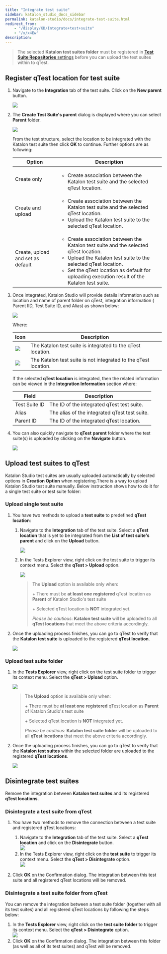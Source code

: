 ```yaml
---
title: "Integrate test suite" 
sidebar: katalon_studio_docs_sidebar
permalink: katalon-studio/docs/integrate-test-suite.html 
redirect_from:
    - "/display/KD/Integrate+test+suite"
    - "/x/x4Ew"
description: 
---
```

> The selected **Katalon test suites folder** must be registered in [**Test Suite Repositories** settings](/display/KD/qTest+Integration) before you can upload the test suites within to qTest.

Register qTest location for test suite
--------------------------------------

1.  Navigate to the **Integration** tab of the test suite. Click on the **New parent** button.  
      
    ![](../../images/katalon-studio/docs/integrate-test-suite/image2017-8-6-153A193A52.png)  
      
    
2.  The **Create Test Suite's parent** dialog is displayed where you can select **Parent** folder.
    
      
    ![](../../images/katalon-studio/docs/integrate-test-suite/image2016-11-21-153A233A4.png)
    
      
    From the test structure, select the location to be integrated with the Katalon test suite then click **OK** to continue. Further options are as following:
    
    <table><thead><tr><th>Option</th><th>Description</th></tr></thead><tbody><tr><td>Create only</td><td><ul><li>Create association between the Katalon test suite and the selected qTest location.</li></ul></td></tr><tr><td>Create and upload</td><td><ul><li>Create association between the Katalon test suite and the selected qTest location.</li><li>Upload the Katalon test suite to the selected qTest location.</li></ul></td></tr><tr><td>Create, upload and set as default</td><td><ul><li>Create association between the Katalon test suite and the selected qTest location.</li><li>Upload the Katalon test suite to the selected qTest location.</li><li>Set the qTest location as default for uploading execution result of the Katalon test suite.</li></ul></td></tr></tbody></table>
    
3.  Once integrated, Katalon Studio will provide details information such as location and name of parent folder on qTest, integration information ( Parent IID, Test Suite ID, and Alias) as shown below:
    
      
    ![](../../images/katalon-studio/docs/integrate-test-suite/image2016-11-21-153A503A3.png)
    
    Where:
    
    | Icon | Description |
    | --- | --- |
    | ![](../../images/katalon-studio/docs/integrate-test-suite/84.png) | The Katalon test suite is integrated to the qTest location. |
    | ![](../../images/katalon-studio/docs/integrate-test-suite/85.png) | The Katalon test suite is not integrated to the qTest location. |
    
    If the selected **qTest location** is integrated, then the related information can be viewed in the **Integration Information** section where:
    
    | Field | Description |
    | --- | --- |
    | Test Suite ID | The ID of the integrated qTest test suite. |
    | Alias | The alias of the integrated qTest test suite. |
    | Parent ID | The ID of the integrated qTest location. |
    
4.  You can also quickly navigate to **qTest** **parent** folder where the test suite(s) is uploaded by clicking on the **Navigate** button.  
      
    ![](../../images/katalon-studio/docs/integrate-test-suite/image2016-11-21-183A123A57.png)

Upload test suites to qTest
---------------------------

Katalon Studio test suites are usually uploaded automatically by selected options in **Creation Option** when registering.There is a way to upload Katalon Studio test suite manually. Below instruction shows how to do it for a single test suite or test suite folder:

### Upload single test suite

1.  You have two methods to upload a **test suite** to predefined **qTest location**:  
      
    1.  Navigate to the **Integration** tab of the test suite. Select a **qTest location** that is yet to be integrated from the **List of test suite's parent** and click on the **Upload** button.  
          
        ![](../../images/katalon-studio/docs/integrate-test-suite/image2016-11-22-143A103A48.png)  
          
        
    2.  In the Tests Explorer view, right click on the test suite to trigger its context menu. Select the **qTest > Upload** option.
        
        ![](../../images/katalon-studio/docs/integrate-test-suite/image2016-11-22-143A193A18.png)
        
        > The **Upload** option is available only when:
        > 
        > \+ There must be **at least one** **registered** qTest location as **Parent** of Katalon Studio's test suite
        > 
        > \+ Selected qTest location is **NOT** integrated yet.
        > 
        > _Please be cautious_: **Katalon test suite** will be uploaded to all **qTest locations** that meet the above criteria accordingly.
        
2.  Once the uploading process finishes, you can go to qTest to verify that the **Katalon test suite** is uploaded to the registered **qTest location**.  
      
    ![](../../images/katalon-studio/docs/integrate-test-suite/image2016-11-22-143A343A18.png)

### Upload test suite folder

1.  In the **Tests Explorer** view, right click on the test suite folder to trigger its context menu. Select the **qTest > Upload** option.
    
    ![](../../images/katalon-studio/docs/integrate-test-suite/image2016-11-22-143A573A33.png)
    
    > The **Upload** option is available only when:
    > 
    > \+ There must be **at least one** **registered** qTest location as **Parent** of Katalon Studio's test suite
    > 
    > \+ Selected qTest location is **NOT** integrated yet.
    > 
    > _Please be cautious_: **Katalon test suite folder** will be uploaded to all **qTest locations** that meet the above criteria accordingly.
    
2.  Once the uploading process finishes, you can go to qTest to verify that the **Katalon test suites** within the selected folder are uploaded to the registered **qTest locations**.  
      
    ![](../../images/katalon-studio/docs/integrate-test-suite/image2016-11-22-173A493A23.png)

Disintegrate test suites
------------------------

Remove the integration between **Katalon test suites** and its registered **qTest locations**.

### Disintegrate a test suite from qTest

1.  You have two methods to remove the connection between a test suite and registered qTest locations:
    1.  Navigate to the **Integration** tab of the test suite. Select a **qTest location** and click on the **Disintegrate** button.  
        ![](../../images/katalon-studio/docs/integrate-test-suite/image2016-11-22-173A573A5.png)
    2.  In the Tests Explorer view, right click on the **test suite** to trigger its context menu. Select the **qTest > Disintegrate** option.  
        ![](../../images/katalon-studio/docs/integrate-test-suite/image2016-11-22-183A33A20.png)  
          
        
2.  Click **OK** on the Confirmation dialog. The integration between this test suite and all registered qTest locations will be removed.

### Disintegrate a test suite folder from qTest

You can remove the integration between a test suite folder (together with all its test suites) and all registered qTest locations by following the steps below:

1.  In the **Tests Explorer** view, right click on the **test suite folder** to trigger its context menu. Select the **qTest > Disintegrate** option.  
    ![](../../images/katalon-studio/docs/integrate-test-suite/image2016-11-22-183A133A46.png)
2.  Click **OK** on the Confirmation dialog. The integration between this folder (as well as all of its test suites) and qTest will be removed.